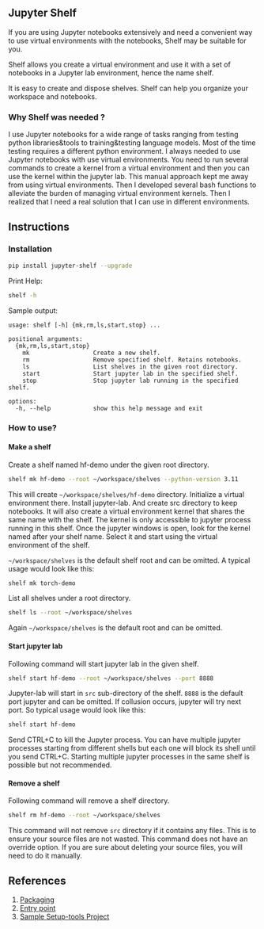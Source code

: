 ## Jupyter Shelf

If you are using Jupyter notebooks extensively and need a convenient way to use virtual environments with the notebooks, Shelf may be suitable for you.

Shelf allows you create a virtual environment and use it with a set of notebooks in a Jupyter lab environment, hence the name shelf.

It is easy to create and dispose shelves. Shelf can help you organize your workspace and notebooks.

### Why Shelf was needed ?

I use Jupyter notebooks for a wide range of tasks ranging from testing python libraries&tools to training&testing language models. Most of the time testing requires a different python environment. I always needed to use Jupyter notebooks with use virtual environments. You need to run several commands to create a kernel from a virtual environment and then you can use the kernel within the jupyter lab. This manual approach kept me away from using virtual environments. Then I developed several bash functions to alleviate the burden of managing virtual environment kernels. Then I realized that I need a real solution that I can use in different environments. 

## Instructions

### Installation
```bash
pip install jupyter-shelf --upgrade
```

Print Help:
```bash
shelf -h
```
Sample output:
```text
usage: shelf [-h] {mk,rm,ls,start,stop} ...

positional arguments:
  {mk,rm,ls,start,stop}
    mk                  Create a new shelf.
    rm                  Remove specified shelf. Retains notebooks.
    ls                  List shelves in the given root directory.
    start               Start jupyter lab in the specified shelf.
    stop                Stop jupyter lab running in the specified shelf.

options:
  -h, --help            show this help message and exit
```

### How to use?

#### Make a shelf

Create a shelf named hf-demo under the given root directory.
```bash
shelf mk hf-demo --root ~/workspace/shelves --python-version 3.11
```

This will create `~/workspace/shelves/hf-demo` directory. Initialize a virtual environment there. Install jupyter-lab. And create src directory to keep notebooks. It will also create a virtual environment kernel that shares the same name with the shelf. The kernel is only accessible to jupyter process running in this shelf. Once the jupyter windows is open, look for the kernel named after your shelf name. Select it and start using the virtual environment of the shelf.

`~/workspace/shelves` is the default shelf root and can be omitted. A typical usage would look like this:

```bash
shelf mk torch-demo
```
List all shelves under a root directory. 
```bash
shelf ls --root ~/workspace/shelves
```
Again `~/workspace/shelves` is the default root and can be omitted.

#### Start jupyter lab

Following command will start jupyter lab in the given shelf.
```bash
shelf start hf-demo --root ~/workspace/shelves --port 8888
```

Jupyter-lab will start in `src` sub-directory of the shelf. `8888` is the default port jupyter and can be omitted. If collusion occurs, jupyter will try next port. So typical usage would look like this:
```bash
shelf start hf-demo
```

Send CTRL+C to kill the Jupyter process. You can have multiple jupyter processes starting from different shells but each one will block its shell until you send CTRL+C. Starting multiple jupyter processes in the same shelf is possible but not recommended.

#### Remove a shelf

Following command will remove a shelf directory.
```bash
shelf rm hf-demo --root ~/workspace/shelves
```
This command will not remove `src` directory if it contains any files. This is to ensure your source files are not wasted. This command does not have an override option. If you are sure about deleting your source files, you will need to do it manually.

## References
1. [Packaging](https://packaging.python.org/en/latest/tutorials/packaging-projects/)
2. [Entry point](https://setuptools.pypa.io/en/latest/userguide/entry_point.html)
3. [Sample Setup-tools Project](https://github.com/pypa/sampleproject/tree/main)